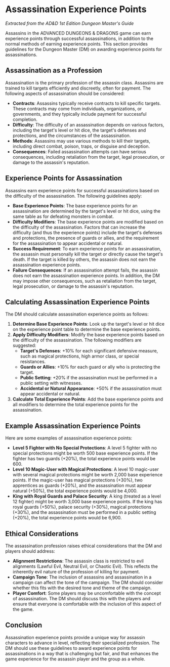 # Assassination Experience Points

*Extracted from the AD&D 1st Edition Dungeon Master's Guide*

Assassins in the ADVANCED DUNGEONS & DRAGONS game can earn experience points through successful assassinations, in addition to the normal methods of earning experience points. This section provides guidelines for the Dungeon Master (DM) on awarding experience points for assassinations.

## Assassination as a Profession

Assassination is the primary profession of the assassin class. Assassins are trained to kill targets efficiently and discreetly, often for payment. The following aspects of assassination should be considered:

- **Contracts**: Assassins typically receive contracts to kill specific targets. These contracts may come from individuals, organizations, or governments, and they typically include payment for successful completion.
- **Difficulty**: The difficulty of an assassination depends on various factors, including the target's level or hit dice, the target's defenses and protections, and the circumstances of the assassination.
- **Methods**: Assassins may use various methods to kill their targets, including direct combat, poison, traps, or disguise and deception.
- **Consequences**: Failed assassination attempts can have serious consequences, including retaliation from the target, legal prosecution, or damage to the assassin's reputation.

## Experience Points for Assassination

Assassins earn experience points for successful assassinations based on the difficulty of the assassination. The following guidelines apply:

- **Base Experience Points**: The base experience points for an assassination are determined by the target's level or hit dice, using the same table as for defeating monsters in combat.
- **Difficulty Modifiers**: The base experience points are modified based on the difficulty of the assassination. Factors that can increase the difficulty (and thus the experience points) include the target's defenses and protections, the presence of guards or allies, and the requirement for the assassination to appear accidental or natural.
- **Success Requirement**: To earn experience points for an assassination, the assassin must personally kill the target or directly cause the target's death. If the target is killed by others, the assassin does not earn the assassination experience points.
- **Failure Consequences**: If an assassination attempt fails, the assassin does not earn the assassination experience points. In addition, the DM may impose other consequences, such as retaliation from the target, legal prosecution, or damage to the assassin's reputation.

## Calculating Assassination Experience Points

The DM should calculate assassination experience points as follows:

1. **Determine Base Experience Points**: Look up the target's level or hit dice on the experience point table to determine the base experience points.
2. **Apply Difficulty Modifiers**: Modify the base experience points based on the difficulty of the assassination. The following modifiers are suggested:
   - **Target's Defenses**: +10% for each significant defensive measure, such as magical protections, high armor class, or special resistances.
   - **Guards or Allies**: +10% for each guard or ally who is protecting the target.
   - **Public Setting**: +20% if the assassination must be performed in a public setting with witnesses.
   - **Accidental or Natural Appearance**: +50% if the assassination must appear accidental or natural.
3. **Calculate Total Experience Points**: Add the base experience points and all modifiers to determine the total experience points for the assassination.

## Example Assassination Experience Points

Here are some examples of assassination experience points:

- **Level 5 Fighter with No Special Protections**: A level 5 fighter with no special protections might be worth 500 base experience points. If the fighter has two guards (+20%), the total experience points would be 600.
- **Level 10 Magic-User with Magical Protections**: A level 10 magic-user with several magical protections might be worth 2,000 base experience points. If the magic-user has magical protections (+30%), two apprentices as guards (+20%), and the assassination must appear natural (+50%), the total experience points would be 4,000.
- **King with Royal Guards and Palace Security**: A king (treated as a level 12 fighter) might be worth 3,000 base experience points. If the king has royal guards (+50%), palace security (+30%), magical protections (+30%), and the assassination must be performed in a public setting (+20%), the total experience points would be 6,900.

## Ethical Considerations

The assassination profession raises ethical considerations that the DM and players should address:

- **Alignment Restrictions**: The assassin class is restricted to evil alignments (Lawful Evil, Neutral Evil, or Chaotic Evil). This reflects the inherently evil nature of the profession of killing for payment.
- **Campaign Tone**: The inclusion of assassins and assassination in a campaign can affect the tone of the campaign. The DM should consider whether this fits with the desired tone and theme of the campaign.
- **Player Comfort**: Some players may be uncomfortable with the concept of assassination. The DM should discuss this with the players and ensure that everyone is comfortable with the inclusion of this aspect of the game.

## Conclusion

Assassination experience points provide a unique way for assassin characters to advance in level, reflecting their specialized profession. The DM should use these guidelines to award experience points for assassinations in a way that is challenging but fair, and that enhances the game experience for the assassin player and the group as a whole.

